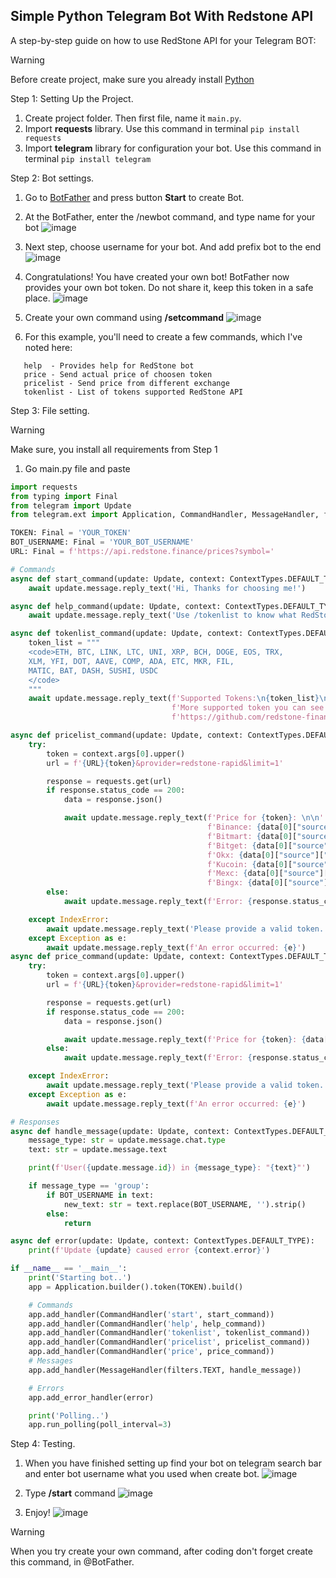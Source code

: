 ## Simple Python Telegram Bot With Redstone API

A step-by-step guide on how to use RedStone API for your Telegram BOT:

>[!WARNING]
>Before create project, make sure you already install [Python](https://www.python.org/)

Step 1: Setting Up the Project.

1. Create project folder. Then first file, name it `main.py`.
2. Import **requests** library. Use this command in terminal `pip install requests`
3. Import **telegram** library for configuration your bot. Use this command in terminal `pip install telegram`

Step 2: Bot settings.

1. Go to [BotFather](https://t.me/BotFather) and press button **Start** to create Bot.
2. At the BotFather, enter the /newbot command, and type name for your bot
   ![image](https://github.com/CryptoFenomen/SimpleTelegramBotWithRedstoneApi/assets/156483400/f6132ddc-9942-4591-84e3-78a4ba9e0c13)
   
4. Next step, choose username for your bot. And add prefix bot to the end
   ![image](https://github.com/CryptoFenomen/SimpleTelegramBotWithRedstoneApi/assets/156483400/a53647b0-9b4e-42c5-af20-51e0a1b1101c)
     
5. Congratulations! You have created your own bot! BotFather now provides your own bot token. Do not share it, keep this token in a safe place.
   ![image](https://github.com/CryptoFenomen/SimpleTelegramBotWithRedstoneApi/assets/156483400/cc6e5dcc-4ade-46ac-9f36-61bf34b98338)

6. Create your own command using **/setcommand**
   ![image](https://github.com/CryptoFenomen/SimpleTelegramBotWithRedstoneApi/assets/156483400/18c6ed18-2f93-486b-8c16-e64841f681e2)

7. For this example, you'll need to create a few commands, which I've noted here:
  ```
     help  - Provides help for RedStone bot
     price - Send actual price of choosen token
     pricelist - Send price from different exchange
     tokenlist - List of tokens supported RedStone API
   ```
Step 3: File setting.

>[!Warning]
>Make sure, you install all requirements from Step 1

1. Go main.py file and paste
```python
import requests
from typing import Final
from telegram import Update
from telegram.ext import Application, CommandHandler, MessageHandler, filters, ContextTypes

TOKEN: Final = 'YOUR_TOKEN'
BOT_USERNAME: Final = 'YOUR_BOT_USERNAME'
URL: Final = f'https://api.redstone.finance/prices?symbol='

# Commands
async def start_command(update: Update, context: ContextTypes.DEFAULT_TYPE):
    await update.message.reply_text('Hi, Thanks for choosing me!')

async def help_command(update: Update, context: ContextTypes.DEFAULT_TYPE):
    await update.message.reply_text('Use /tokenlist to know what RedStone APIs supporting tokens\nUse /pricelist [token] to find out the price on the exchange\nUse /price [token] to find actual price')

async def tokenlist_command(update: Update, context: ContextTypes.DEFAULT_TYPE):
    token_list = """
    <code>ETH, BTC, LINK, LTC, UNI, XRP, BCH, DOGE, EOS, TRX, 
    XLM, YFI, DOT, AAVE, COMP, ADA, ETC, MKR, FIL, 
    MATIC, BAT, DASH, SUSHI, USDC
    </code>
    """
    await update.message.reply_text(f'Supported Tokens:\n{token_list}\n'
                                    f'More supported token you can see here:\n'
                                    f'https://github.com/redstone-finance/redstone-api/blob/main/docs/ALL_SUPPORTED_TOKENS.md', parse_mode='HTML')

async def pricelist_command(update: Update, context: ContextTypes.DEFAULT_TYPE):
    try:
        token = context.args[0].upper()
        url = f'{URL}{token}&provider=redstone-rapid&limit=1'

        response = requests.get(url)
        if response.status_code == 200:
            data = response.json()

            await update.message.reply_text(f'Price for {token}: \n\n'
                                            f'Binance: {data[0]["source"]["binance"]}\n'
                                            f'Bitmart: {data[0]["source"]["bitmart"]}\n'
                                            f'Bitget: {data[0]["source"]["bitget"]}\n'
                                            f'Okx: {data[0]["source"]["okx"]}\n'
                                            f'Kucoin: {data[0]["source"]["kucoin"]}\n'
                                            f'Mexc: {data[0]["source"]["mexc"]}\n'
                                            f'Bingx: {data[0]["source"]["bingx"]}\n') 
        else:
            await update.message.reply_text(f'Error: {response.status_code} - {response.text}') 

    except IndexError:
        await update.message.reply_text('Please provide a valid token. List of supported tokens: /tokenlist')
    except Exception as e:
        await update.message.reply_text(f'An error occurred: {e}')
async def price_command(update: Update, context: ContextTypes.DEFAULT_TYPE):
    try:
        token = context.args[0].upper()
        url = f'{URL}{token}&provider=redstone-rapid&limit=1'

        response = requests.get(url)
        if response.status_code == 200:
            data = response.json()

            await update.message.reply_text(f'Price for {token}: {data[0]["value"]}') 
        else:
            await update.message.reply_text(f'Error: {response.status_code} - {response.text}') 

    except IndexError:
        await update.message.reply_text('Please provide a valid token. List of supported tokens: /tokenlist')
    except Exception as e:
        await update.message.reply_text(f'An error occurred: {e}')

# Responses
async def handle_message(update: Update, context: ContextTypes.DEFAULT_TYPE):
    message_type: str = update.message.chat.type
    text: str = update.message.text

    print(f'User({update.message.id}) in {message_type}: "{text}"')

    if message_type == 'group':
        if BOT_USERNAME in text:
            new_text: str = text.replace(BOT_USERNAME, '').strip()
        else:
            return

async def error(update: Update, context: ContextTypes.DEFAULT_TYPE):
    print(f'Update {update} caused error {context.error}')

if __name__ == '__main__':
    print('Starting bot..')
    app = Application.builder().token(TOKEN).build()

    # Commands
    app.add_handler(CommandHandler('start', start_command))
    app.add_handler(CommandHandler('help', help_command))
    app.add_handler(CommandHandler('tokenlist', tokenlist_command))
    app.add_handler(CommandHandler('pricelist', pricelist_command))
    app.add_handler(CommandHandler('price', price_command))
    # Messages
    app.add_handler(MessageHandler(filters.TEXT, handle_message))

    # Errors
    app.add_error_handler(error)

    print('Polling..')
    app.run_polling(poll_interval=3)

```

Step 4: Testing.
1. When you have finished setting up find your bot on telegram search bar and enter bot username what you used when create bot.
   ![image](https://github.com/CryptoFenomen/SimpleTelegramBotWithRedstoneApi/assets/156483400/147bddeb-53bd-4989-95cd-6ffc48686abd)

3. Type **/start** command
   ![image](https://github.com/CryptoFenomen/SimpleTelegramBotWithRedstoneApi/assets/156483400/d97cc06b-c88e-44a3-a765-a46d6d7d690c)

4. Enjoy!
  ![image](https://github.com/CryptoFenomen/SimpleTelegramBotWithRedstoneApi/assets/156483400/e70d0674-78c2-4226-8fd0-48028eeb2063)

>[!Warning]
>When you try create your own command, after coding don't forget create this command, in @BotFather.



